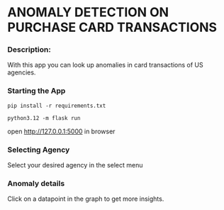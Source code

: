 # ANOMALY DETECTION ON PURCHASE CARD TRANSACTIONS
### Description:

With this app you can look up anomalies in card transactions of US agencies.


### Starting the App
```
pip install -r requirements.txt
```

```
python3.12 -m flask run
```

open http://127.0.0.1:5000 in browser


### Selecting Agency
Select your desired agency in the select menu

### Anomaly details
Click on a datapoint in the graph to get more insights.

